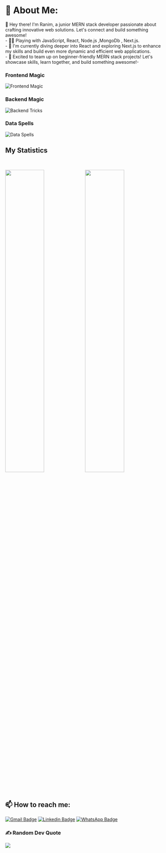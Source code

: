 # 💫 About Me:
👋 Hey there! I'm Ranim, a junior MERN stack developer passionate about crafting innovative web solutions. Let's connect and build something awesome!<br>- 👩‍💻 Playing with JavaScript, React, Node.js ,MongoDb , Next.js.<br>- 🌱 I'm currently diving deeper into React and exploring Next.js to enhance my skills and build even more dynamic and efficient web applications.<br>- 🤝 Excited to team up on beginner-friendly MERN stack projects! Let's showcase skills, learn together, and build something awesome!-<br>


### Frontend Magic
![Frontend Magic](https://skillicons.dev/icons?i=js,react,css,tailwind)

### Backend Magic 
![Backend Tricks](https://skillicons.dev/icons?i=nodejs,expressjs)

### Data Spells
![Data Spells](https://skillicons.dev/icons?i=mongodb,mysql)  

## My Statistics

<br/>
<p align="left">
  <img width="49.5%" src="https://github-readme-stats.vercel.app/api?username=Ranimmmmm&show_icons=true&theme=radical&hide_border=true" />
    <img width="49.5%" src="https://github-readme-streak-stats.herokuapp.com/?user=mostapha-ghribi&theme=radical&hide_border=true" />

</p>
<br>

## 📫 How to reach me: 
[![Gmail Badge](https://img.shields.io/badge/-rmouadb66@gmail.com-red?style=flat-roundedrectangle&logo=Gmail&logoColor=white&link=mailto:rmouadb66@gmail.com)](mailto:rmouadb66@gmail.com)
[![Linkedin Badge](https://img.shields.io/badge/-Ranim_Meddeb-blue?style=flat-square&logo=Linkedin&logoColor=white&link=https://www.linkedin.com/in/ranim-meddeb-32b087247/)](https://www.linkedin.com/in/ranim-meddeb-32b087247/)
[![WhatsApp Badge](https://img.shields.io/badge/WhatsApp-25D366?style=flat-square&logo=whatsapp&logoColor=white)](https://api.whatsapp.com/send/?phone=21624032306)

### ✍️ Random Dev Quote
![](https://quotes-github-readme.vercel.app/api?type=horizontal&theme=radical)

